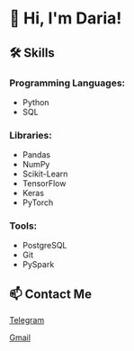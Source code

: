 # 👋 Hi, I'm Daria!

## 🛠 Skills
### Programming Languages:
- Python
- SQL

### Libraries:
- Pandas
- NumPy
- Scikit-Learn
- TensorFlow
- Keras
- PyTorch

### Tools:
- PostgreSQL
- Git
- PySpark

## 📫 Contact Me

[Telegram](https://t.me/dariapodvorotova)

[Gmail](daria.podvorotova@gmail.com)
<!---
DPodv/DPodv is a ✨ special ✨ repository because its `README.md` (this file) appears on your GitHub profile.
You can click the Preview link to take a look at your changes.
--->
